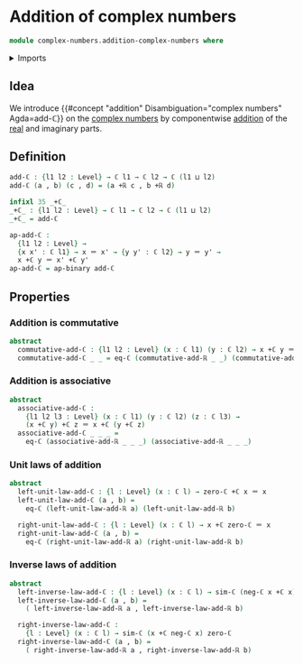 # Addition of complex numbers

```agda
module complex-numbers.addition-complex-numbers where
```

<details><summary>Imports</summary>

```agda
open import complex-numbers.complex-numbers
open import complex-numbers.similarity-complex-numbers

open import foundation.action-on-identifications-binary-functions
open import foundation.dependent-pair-types
open import foundation.identity-types
open import foundation.universe-levels

open import real-numbers.addition-real-numbers
```

</details>

## Idea

We introduce {{#concept "addition" Disambiguation="complex numbers" Agda=add-ℂ}}
on the [complex numbers](complex-numbers.complex-numbers.md) by componentwise
[addition](real-numbers.addition-real-numbers.md) of the
[real](real-numbers.dedekind-real-numbers.md) and imaginary parts.

## Definition

```agda
add-ℂ : {l1 l2 : Level} → ℂ l1 → ℂ l2 → ℂ (l1 ⊔ l2)
add-ℂ (a , b) (c , d) = (a +ℝ c , b +ℝ d)

infixl 35 _+ℂ_
_+ℂ_ : {l1 l2 : Level} → ℂ l1 → ℂ l2 → ℂ (l1 ⊔ l2)
_+ℂ_ = add-ℂ

ap-add-ℂ :
  {l1 l2 : Level} →
  {x x' : ℂ l1} → x ＝ x' → {y y' : ℂ l2} → y ＝ y' →
  x +ℂ y ＝ x' +ℂ y'
ap-add-ℂ = ap-binary add-ℂ
```

## Properties

### Addition is commutative

```agda
abstract
  commutative-add-ℂ : {l1 l2 : Level} (x : ℂ l1) (y : ℂ l2) → x +ℂ y ＝ y +ℂ x
  commutative-add-ℂ _ _ = eq-ℂ (commutative-add-ℝ _ _) (commutative-add-ℝ _ _)
```

### Addition is associative

```agda
abstract
  associative-add-ℂ :
    {l1 l2 l3 : Level} (x : ℂ l1) (y : ℂ l2) (z : ℂ l3) →
    (x +ℂ y) +ℂ z ＝ x +ℂ (y +ℂ z)
  associative-add-ℂ _ _ _ =
    eq-ℂ (associative-add-ℝ _ _ _) (associative-add-ℝ _ _ _)
```

### Unit laws of addition

```agda
abstract
  left-unit-law-add-ℂ : {l : Level} (x : ℂ l) → zero-ℂ +ℂ x ＝ x
  left-unit-law-add-ℂ (a , b) =
    eq-ℂ (left-unit-law-add-ℝ a) (left-unit-law-add-ℝ b)

  right-unit-law-add-ℂ : {l : Level} (x : ℂ l) → x +ℂ zero-ℂ ＝ x
  right-unit-law-add-ℂ (a , b) =
    eq-ℂ (right-unit-law-add-ℝ a) (right-unit-law-add-ℝ b)
```

### Inverse laws of addition

```agda
abstract
  left-inverse-law-add-ℂ : {l : Level} (x : ℂ l) → sim-ℂ (neg-ℂ x +ℂ x) zero-ℂ
  left-inverse-law-add-ℂ (a , b) =
    ( left-inverse-law-add-ℝ a , left-inverse-law-add-ℝ b)

  right-inverse-law-add-ℂ :
    {l : Level} (x : ℂ l) → sim-ℂ (x +ℂ neg-ℂ x) zero-ℂ
  right-inverse-law-add-ℂ (a , b) =
    ( right-inverse-law-add-ℝ a , right-inverse-law-add-ℝ b)
```
